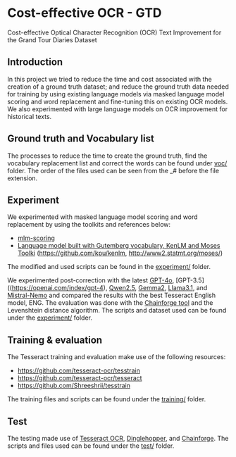 # Cost-effective OCR - GTD

Cost-effective Optical Character Recognition (OCR) Text Improvement for the Grand Tour Diaries Dataset

## Introduction

In this project we tried to reduce the time and cost associated with the creation of a ground truth dataset; and reduce the ground truth data needed for training by using existing language models via masked language model scoring and word replacement and fine-tuning this on existing OCR models. We also experimented with large language models on OCR improvement for historical texts.


## Ground truth and Vocabulary list
The processes to reduce the time to create the ground truth, find the vocabulary replacement list and correct the words can be found under [voc/](voc/) folder. The order of the files used can be seen from the _# before the file extension. 

## Experiment

We experimented with masked language model scoring and word replacement by using the toolkits and references below: 
* [mlm-scoring](https://github.com/awslabs/mlm-scoring)
* [Language model built with Gutemberg vocabulary, KenLM and Moses Toolki](https://github.com/alberto-poncelas/tesseract_postprocess/tree/master/resources) (https://github.com/kpu/kenlm, http://www2.statmt.org/moses/)

The modified and used scripts can be found in the [experiment/](experiment/kenlm_mlm/) folder. 

We experimented post-correction with the latest [GPT-4o](https://openai.com/index/gpt-4), [GPT-3.5]((https://openai.com/index/gpt-4), [Qwen2.5](https://qwenlm.github.io/blog/qwen2.5/), [Gemma2](https://huggingface.co/docs/transformers/en/model_doc/gemma2), [Llama3.1](https://ai.meta.com/blog/meta-llama-3-1/), and [Mistral-Nemo](https://mistral.ai/news/mistral-nemo/) and compared the results with the best Tesseract English model, ENG. The evaluation was done with the [Chainforge tool](https://github.com/ianarawjo/ChainForge) and the Levenshtein distance algorithm.
The scripts and dataset used can be found under the [experiment/](experiment/llm/) folder. 

## Training & evaluation
The Tesseract training and evaluation make use of the following resources:
* https://github.com/tesseract-ocr/tesstrain
* https://github.com/tesseract-ocr/tesseract
* https://github.com/Shreeshrii/tesstrain

The training files and scripts can be found under the [training/](training/) folder.

## Test

The testing made use of [Tesseract OCR](https://github.com/tesseract-ocr/tesseract), [Dinglehopper](https://github.com/qurator-spk/dinglehopper), and [Chainforge](https://github.com/ianarawjo/ChainForge). The scripts and files used can be found under the [test/](test/) folder.


